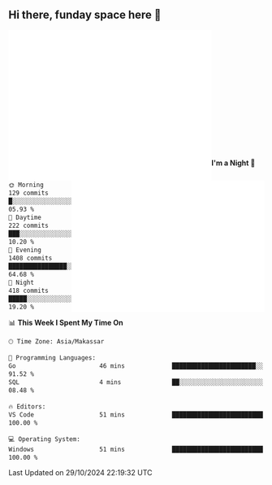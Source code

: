 ## Hi there, funday space here 🚀

<img align="left" width="400" alt="🌞" src="https://raw.githubusercontent.com/fhasnur/fhasnur/master/general.svg?token=ATQS65TR7ETTG5RLJUDIDBLBN34HE">
<img align="right" width="380" alt="🌞" src="https://raw.githubusercontent.com/fhasnur/fhasnur/master/statistics.svg?token=ATQS65TR7ETTG5RLJUDIDBLBN34HE">

<br><br><br><br><br><br><br><br><br><br><br><br><br><br>

<!--START_SECTION:waka-->
**I'm a Night 🦉** 

```text
🌞 Morning                129 commits         █░░░░░░░░░░░░░░░░░░░░░░░░   05.93 % 
🌆 Daytime                222 commits         ███░░░░░░░░░░░░░░░░░░░░░░   10.20 % 
🌃 Evening                1408 commits        ████████████████░░░░░░░░░   64.68 % 
🌙 Night                  418 commits         █████░░░░░░░░░░░░░░░░░░░░   19.20 % 
```


📊 **This Week I Spent My Time On** 

```text
🕑︎ Time Zone: Asia/Makassar

💬 Programming Languages: 
Go                       46 mins             ███████████████████████░░   91.52 % 
SQL                      4 mins              ██░░░░░░░░░░░░░░░░░░░░░░░   08.48 % 

🔥 Editors: 
VS Code                  51 mins             █████████████████████████   100.00 % 

💻 Operating System: 
Windows                  51 mins             █████████████████████████   100.00 % 
```


 Last Updated on 29/10/2024 22:19:32 UTC
<!--END_SECTION:waka-->
